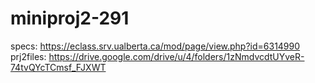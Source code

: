 # miniproj2-291
specs: https://eclass.srv.ualberta.ca/mod/page/view.php?id=6314990
prj2files: https://drive.google.com/drive/u/4/folders/1zNmdvcdtUYveR-74tvQYcTCmsf_FJXWT
